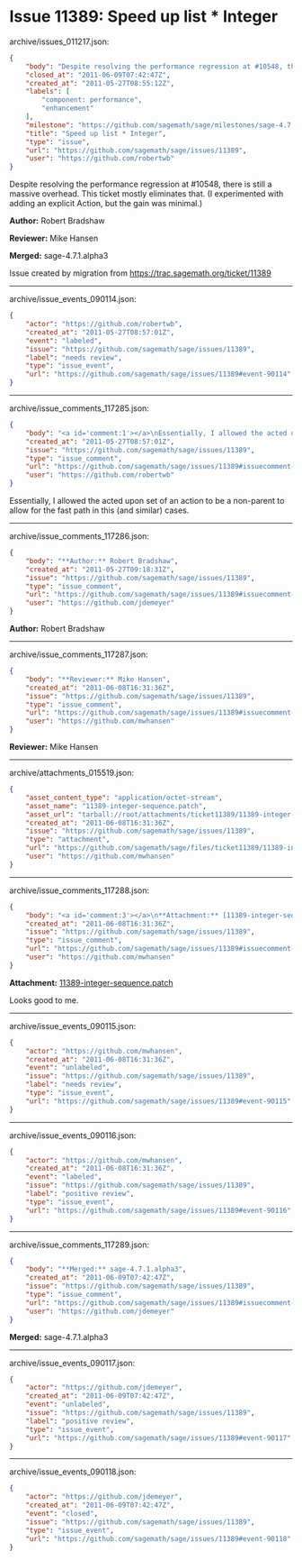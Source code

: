 # Issue 11389: Speed up list * Integer

archive/issues_011217.json:
```json
{
    "body": "Despite resolving the performance regression at #10548, there is still a massive overhead. This ticket mostly eliminates that. (I experimented with adding an explicit Action, but the gain was minimal.)\n\n**Author:** Robert Bradshaw\n\n**Reviewer:** Mike Hansen\n\n**Merged:** sage-4.7.1.alpha3\n\nIssue created by migration from https://trac.sagemath.org/ticket/11389\n\n",
    "closed_at": "2011-06-09T07:42:47Z",
    "created_at": "2011-05-27T08:55:12Z",
    "labels": [
        "component: performance",
        "enhancement"
    ],
    "milestone": "https://github.com/sagemath/sage/milestones/sage-4.7.1",
    "title": "Speed up list * Integer",
    "type": "issue",
    "url": "https://github.com/sagemath/sage/issues/11389",
    "user": "https://github.com/robertwb"
}
```
Despite resolving the performance regression at #10548, there is still a massive overhead. This ticket mostly eliminates that. (I experimented with adding an explicit Action, but the gain was minimal.)

**Author:** Robert Bradshaw

**Reviewer:** Mike Hansen

**Merged:** sage-4.7.1.alpha3

Issue created by migration from https://trac.sagemath.org/ticket/11389





---

archive/issue_events_090114.json:
```json
{
    "actor": "https://github.com/robertwb",
    "created_at": "2011-05-27T08:57:01Z",
    "event": "labeled",
    "issue": "https://github.com/sagemath/sage/issues/11389",
    "label": "needs review",
    "type": "issue_event",
    "url": "https://github.com/sagemath/sage/issues/11389#event-90114"
}
```



---

archive/issue_comments_117285.json:
```json
{
    "body": "<a id='comment:1'></a>\nEssentially, I allowed the acted upon set of an action to be a non-parent to allow for the fast path in this (and similar) cases.",
    "created_at": "2011-05-27T08:57:01Z",
    "issue": "https://github.com/sagemath/sage/issues/11389",
    "type": "issue_comment",
    "url": "https://github.com/sagemath/sage/issues/11389#issuecomment-117285",
    "user": "https://github.com/robertwb"
}
```

<a id='comment:1'></a>
Essentially, I allowed the acted upon set of an action to be a non-parent to allow for the fast path in this (and similar) cases.



---

archive/issue_comments_117286.json:
```json
{
    "body": "**Author:** Robert Bradshaw",
    "created_at": "2011-05-27T09:18:31Z",
    "issue": "https://github.com/sagemath/sage/issues/11389",
    "type": "issue_comment",
    "url": "https://github.com/sagemath/sage/issues/11389#issuecomment-117286",
    "user": "https://github.com/jdemeyer"
}
```

**Author:** Robert Bradshaw



---

archive/issue_comments_117287.json:
```json
{
    "body": "**Reviewer:** Mike Hansen",
    "created_at": "2011-06-08T16:31:36Z",
    "issue": "https://github.com/sagemath/sage/issues/11389",
    "type": "issue_comment",
    "url": "https://github.com/sagemath/sage/issues/11389#issuecomment-117287",
    "user": "https://github.com/mwhansen"
}
```

**Reviewer:** Mike Hansen



---

archive/attachments_015519.json:
```json
{
    "asset_content_type": "application/octet-stream",
    "asset_name": "11389-integer-sequence.patch",
    "asset_url": "tarball://root/attachments/ticket11389/11389-integer-sequence.patch",
    "created_at": "2011-06-08T16:31:36Z",
    "issue": "https://github.com/sagemath/sage/issues/11389",
    "type": "attachment",
    "url": "https://github.com/sagemath/sage/files/ticket11389/11389-integer-sequence.patch",
    "user": "https://github.com/mwhansen"
}
```



---

archive/issue_comments_117288.json:
```json
{
    "body": "<a id='comment:3'></a>\n**Attachment:** [11389-integer-sequence.patch](https://github.com/sagemath/sage/files/ticket11389/11389-integer-sequence.patch)\n\nLooks good to me.",
    "created_at": "2011-06-08T16:31:36Z",
    "issue": "https://github.com/sagemath/sage/issues/11389",
    "type": "issue_comment",
    "url": "https://github.com/sagemath/sage/issues/11389#issuecomment-117288",
    "user": "https://github.com/mwhansen"
}
```

<a id='comment:3'></a>
**Attachment:** [11389-integer-sequence.patch](https://github.com/sagemath/sage/files/ticket11389/11389-integer-sequence.patch)

Looks good to me.



---

archive/issue_events_090115.json:
```json
{
    "actor": "https://github.com/mwhansen",
    "created_at": "2011-06-08T16:31:36Z",
    "event": "unlabeled",
    "issue": "https://github.com/sagemath/sage/issues/11389",
    "label": "needs review",
    "type": "issue_event",
    "url": "https://github.com/sagemath/sage/issues/11389#event-90115"
}
```



---

archive/issue_events_090116.json:
```json
{
    "actor": "https://github.com/mwhansen",
    "created_at": "2011-06-08T16:31:36Z",
    "event": "labeled",
    "issue": "https://github.com/sagemath/sage/issues/11389",
    "label": "positive review",
    "type": "issue_event",
    "url": "https://github.com/sagemath/sage/issues/11389#event-90116"
}
```



---

archive/issue_comments_117289.json:
```json
{
    "body": "**Merged:** sage-4.7.1.alpha3",
    "created_at": "2011-06-09T07:42:47Z",
    "issue": "https://github.com/sagemath/sage/issues/11389",
    "type": "issue_comment",
    "url": "https://github.com/sagemath/sage/issues/11389#issuecomment-117289",
    "user": "https://github.com/jdemeyer"
}
```

**Merged:** sage-4.7.1.alpha3



---

archive/issue_events_090117.json:
```json
{
    "actor": "https://github.com/jdemeyer",
    "created_at": "2011-06-09T07:42:47Z",
    "event": "unlabeled",
    "issue": "https://github.com/sagemath/sage/issues/11389",
    "label": "positive review",
    "type": "issue_event",
    "url": "https://github.com/sagemath/sage/issues/11389#event-90117"
}
```



---

archive/issue_events_090118.json:
```json
{
    "actor": "https://github.com/jdemeyer",
    "created_at": "2011-06-09T07:42:47Z",
    "event": "closed",
    "issue": "https://github.com/sagemath/sage/issues/11389",
    "type": "issue_event",
    "url": "https://github.com/sagemath/sage/issues/11389#event-90118"
}
```
